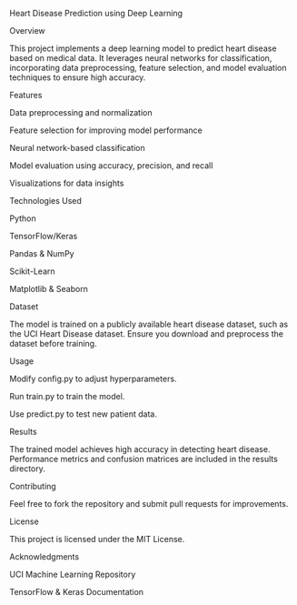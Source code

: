Heart Disease Prediction using Deep Learning

Overview

This project implements a deep learning model to predict heart disease based on medical data. It leverages neural networks for classification, incorporating data preprocessing, feature selection, and model evaluation techniques to ensure high accuracy.

Features

Data preprocessing and normalization

Feature selection for improving model performance

Neural network-based classification

Model evaluation using accuracy, precision, and recall

Visualizations for data insights

Technologies Used

Python

TensorFlow/Keras

Pandas & NumPy

Scikit-Learn

Matplotlib & Seaborn

Dataset

The model is trained on a publicly available heart disease dataset, such as the UCI Heart Disease dataset. Ensure you download and preprocess the dataset before training.

Usage

Modify config.py to adjust hyperparameters.

Run train.py to train the model.

Use predict.py to test new patient data.

Results

The trained model achieves high accuracy in detecting heart disease. Performance metrics and confusion matrices are included in the results directory.

Contributing

Feel free to fork the repository and submit pull requests for improvements.

License

This project is licensed under the MIT License.

Acknowledgments

UCI Machine Learning Repository

TensorFlow & Keras Documentation

